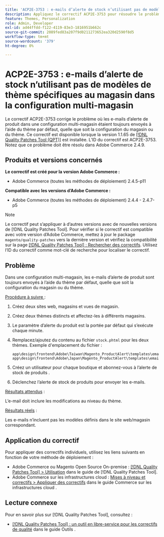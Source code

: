 ```yaml
---
title: 'ACP2E-3753 : e-mails d’alerte de stock n’utilisant pas de modèles de thème spécifiques au magasin dans la configuration multi-magasin'
description: Appliquez le correctif ACP2E-3753 pour résoudre le problème d’Adobe Commerce où les e-mails d’alerte de produit dans une configuration multi-magasin sont toujours envoyés à l’aide du thème par défaut, quelle que soit la configuration du magasin ou du thème.
feature: Themes, Personalization
role: Admin, Developer
exl-id: ad44ffdd-f122-4119-83e3-1816951b662c
source-git-commit: 2089fed83a207f9d0211273652ea320d2590f8d5
workflow-type: tm+mt
source-wordcount: '379'
ht-degree: 0%

---
```


# ACP2E-3753 : e-mails d’alerte de stock n’utilisant pas de modèles de thème spécifiques au magasin dans la configuration multi-magasin

Le correctif ACP2E-3753 corrige le problème où les e-mails d’alerte de produit dans une configuration multi-magasin étaient toujours envoyés à l’aide du thème par défaut, quelle que soit la configuration du magasin ou du thème. Ce correctif est disponible lorsque la version 1.1.65 de [[!DNL Quality Patches Tool (QPT)]](/help/tools/quality-patches-tool/quality-patches-tool-to-self-serve-quality-patches.md) est installée. L’ID du correctif est ACP2E-3753. Notez que ce problème doit être résolu dans Adobe Commerce 2.4.9.

## Produits et versions concernés

**Le correctif est créé pour la version Adobe Commerce :**

* Adobe Commerce (toutes les méthodes de déploiement) 2.4.5-p11

**Compatible avec les versions d’Adobe Commerce :**

* Adobe Commerce (toutes les méthodes de déploiement) 2.4.4 - 2.4.7-p5

>[!NOTE]
>
>Le correctif peut s’appliquer à d’autres versions avec de nouvelles versions de [!DNL Quality Patches Tool]. Pour vérifier si le correctif est compatible avec votre version d’Adobe Commerce, mettez à jour le package `magento/quality-patches` vers la dernière version et vérifiez la compatibilité sur la page [[!DNL Quality Patches Tool] : Rechercher des correctifs](https://experienceleague.adobe.com/tools/commerce-quality-patches/index.html?lang=fr). Utilisez l’ID du correctif comme mot-clé de recherche pour localiser le correctif.

## Problème

Dans une configuration multi-magasin, les e-mails d’alerte de produit sont toujours envoyés à l’aide du thème par défaut, quelle que soit la configuration du magasin ou du thème.

<u>Procédure à suivre </u> :

1. Créez deux sites web, magasins et vues de magasin.
1. Créez deux thèmes distincts et affectez-les à différents magasins.
1. Le paramètre d’alerte du produit est la portée par défaut qui s’exécute chaque minute.
1. Remplacez/ajoutez du contenu au fichier `stock.phtml` pour les deux thèmes. Exemple d&#39;emplacement du fichier :

   ```
   app\design\frontend\Adobe\Taiwan\Magento_ProductAlert\templates\email\stock.phtml
   app\design\frontend\Adobe\Japan\Magento_ProductAlert\templates\email\stock.phtml
   ```

1. Créez un utilisateur pour chaque boutique et abonnez-vous à l’alerte de stock de produits .
1. Déclenchez l’alerte de stock de produits pour envoyer les e-mails.

<u>Résultats attendus</u> :

L’e-mail doit inclure les modifications au niveau du thème.

<u>Résultats réels</u> :

Les e-mails n’incluent pas les modèles définis dans le site web/magasin correspondant.

## Application du correctif

Pour appliquer des correctifs individuels, utilisez les liens suivants en fonction de votre méthode de déploiement :

* Adobe Commerce ou Magento Open Source On-premise : [[!DNL Quality Patches Tool] > Utilisation](/help/tools/quality-patches-tool/usage.md) dans le guide de [!DNL Quality Patches Tool].
* Adobe Commerce sur les infrastructures cloud : [Mises à niveau et correctifs > Appliquer des correctifs](https://experienceleague.adobe.com/docs/commerce-cloud-service/user-guide/develop/upgrade/apply-patches.html?lang=fr) dans le guide Commerce sur les infrastructures cloud .

## Lecture connexe

Pour en savoir plus sur [!DNL Quality Patches Tool], consultez :

* [[!DNL Quality Patches Tool] : un outil en libre-service pour les correctifs de qualité](/help/tools/quality-patches-tool/quality-patches-tool-to-self-serve-quality-patches.md) dans le guide Outils .

